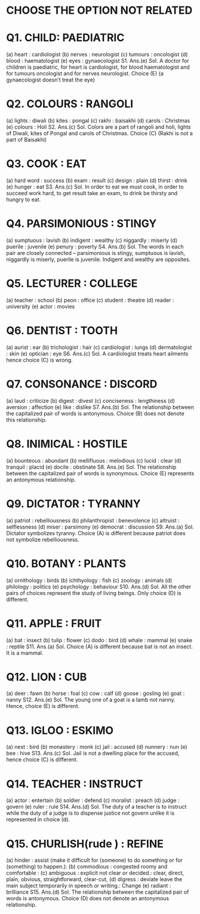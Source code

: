 # CHOOSE THE OPTION NOT RELATED 
# Q1. CHILD: PAEDIATRIC
(a) heart : cardiologist
(b) nerves : neurologist
(c) tumours : oncologist
(d) blood : haematologist
(e) eyes : gynaecologist
S1. Ans.(e)
Sol. A doctor for children is paediatric, for heart is cardiologist, for blood haematologist and for tumours oncologist 
and for nerves neurologist.
Choice (E) (a gynaecologist doesn’t treat the eye)
# Q2. COLOURS : RANGOLI
(a) lights : diwali
(b) kites : pongal
(c) rakhi : baisakhi
(d) carols : Christmas
(e) colours : Holi
S2. Ans.(c)
Sol. Colors are a part of rangoli and holi, lights of Diwali, kites of Pongal and carols of Christmas.
Choice (C) (Rakhi is not a part of Baisakhi)
# Q3. COOK : EAT
(a) hard word : success
(b) exam : result
(c) design : plain
(d) thirst : drink
(e) hunger : eat
S3. Ans.(c)
Sol. In order to eat we must cook, in order to succeed work hard, to get result take an exam, 
to drink be thirsty and hungry to eat.
# Q4. PARSIMONIOUS : STINGY
(a) sumptuous : lavish
(b) indigent : wealthy
(c) niggardly : miserly
(d) puerile : juvenile
(e) penury : poverty
S4. Ans.(b)
Sol. The words in each pair are closely connected – parsimonious is stingy, sumptuous is lavish, niggardly is miserly, 
puerile is juvenile. Indigent and wealthy are opposites.
# Q5. LECTURER : COLLEGE
(a) teacher : school
(b) peon : office
(c) student : theatre
(d) reader : university
(e) actor : movies
# Q6. DENTIST : TOOTH
(a) aurist : ear
(b) trichologist : hair
(c) cardiologist : lungs
(d) dermatologist : skin
(e) optician : eye
S6. Ans.(c)
Sol. A cardiologist treats heart ailments hence choice (C) is wrong.
# Q7. CONSONANCE : DISCORD
(a) laud : criticize
(b) digest : divest
(c) conciseness : lengthiness
(d) aversion : affection
(e) like : dislike
S7. Ans.(b)
Sol. The relationship between the capitalized pair of words is antonymous. Choice (B) does not denote this relationship.
# Q8. INIMICAL : HOSTILE
(a) bounteous : abundant
(b) mellifluous : melodious
(c) lucid : clear
(d) tranquil : placid
(e) docile : obstinate
S8. Ans.(e)
Sol. The relationship between the capitalized pair of words is synonymous. Choice (E) represents an antonymous relationship.
# Q9. DICTATOR : TYRANNY
(a) patriot : rebelliousness
(b) philanthropist : benevolence
(c) altruist : selflessness
(d) miser : parsimony
(e) democrat : discussion
S9. Ans.(a)
Sol. Dictator symbolizes tyranny. Choice (A) is different because patriot does not symbolize rebelliousness.
# Q10. BOTANY : PLANTS
(a) ornithology : birds
(b) ichthyology : fish
(c) zoology : animals
(d) philology : politics
(e) psychology : behaviour
S10. Ans.(d)
Sol. All the other pairs of choices represent the study of living beings. Only choice (D) is different.

# Q11. APPLE : FRUIT
(a) bat : insect
(b) tulip : flower
(c) dodo : bird
(d) whale : mammal
(e) snake : reptile
S11. Ans.(a)
Sol. Choice (A) is different because bat is not an insect. It is a mammal.

# Q12. LION : CUB
(a) deer : fawn
(b) horse : foal
(c) cow : calf
(d) goose : gosling
(e) goat : nanny
S12. Ans.(e)
Sol. The young one of a goat is a lamb not nanny. Hence, choice (E) is different.


# Q13. IGLOO : ESKIMO
(a) nest : bird
(b) monastery : monk
(c) jail : accused 
(d) nunnery : nun
(e) bee : hive
S13. Ans.(c)
Sol. Jail is not a dwelling place for the accused, hence choice (C) is different.


# Q14. TEACHER : INSTRUCT
(a) actor : entertain
(b) soldier : defend
(c) moralist : preach
(d) judge : govern
(e) ruler : rule
S14. Ans.(d)
Sol. The duty of a teacher is to instruct while the duty of a judge is to dispense justice not govern unlike it is 
represented in choice (d).


# Q15. CHURLISH(rude ) : REFINE
(a) hinder : assist
(make it difficult for (someone) to do something or for (something) to happen.):
(b) commodious : congested
roomy and comfortable :
(c) ambiguous : explicit
not clear or decided.: clear, direct, plain, obvious, straightforward, clear-cut,
(d) digress : deviate
leave the main subject temporarily in speech or writing.: Change
(e) radiant : brilliance
S15. Ans.(d)
Sol. The relationship between the capitalized pair of words is antonymous. Choice (D) does not denote an antonymous
relationship.




